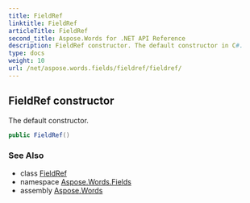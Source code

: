 ```yaml
---
title: FieldRef
linktitle: FieldRef
articleTitle: FieldRef
second_title: Aspose.Words for .NET API Reference
description: FieldRef constructor. The default constructor in C#.
type: docs
weight: 10
url: /net/aspose.words.fields/fieldref/fieldref/
---
```

## FieldRef constructor

The default constructor.

```csharp
public FieldRef()
```

### See Also

* class [FieldRef](../)
* namespace [Aspose.Words.Fields](../../fieldref/)
* assembly [Aspose.Words](../../../)
